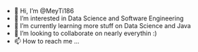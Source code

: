 - 👋 Hi, I’m @MeyTi186
- 👀 I’m interested in Data Science and Software Engineering
- 🌱 I’m currently learning more stuff on Data Science and Java
- 💞️ I’m looking to collaborate on nearly everythin :)
- 📫 How to reach me ...

<!---
MeyTi186/MeyTi186 is a ✨ special ✨ repository because its `README.md` (this file) appears on your GitHub profile.
You can click the Preview link to take a look at your changes.
--->
